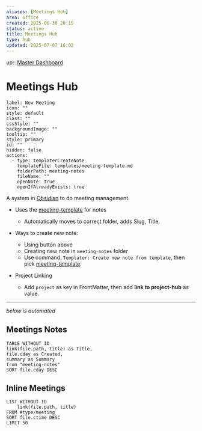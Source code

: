 ```yaml
---
aliases: [Meetings Hub]
area: office
created: 2025-06-30 20:15
status: active
title: Meetings Hub
type: hub
updated: 2025-07-07 16:02
---
```


up:: [Master Dashboard](master-dashboard.md)

# Meetings Hub

```meta-bind-button
label: New Meeting
icon: ""
style: default
class: ""
cssStyle: ""
backgroundImage: ""
tooltip: ""
style: primary
id: ""
hidden: false
actions:
  - type: templaterCreateNote
    templateFile: templates/meeting-template.md
    folderPath: meeting-notes
    fileName: ""
    openNote: true
    openIfAlreadyExists: true

```

A system in [Obsidian](obsidian.md) to do meeting management.

- Uses the [meeting-template](meeting-template.md) for notes
	- Automatically moves to correct folder, adds Slug, Title.

- Ways to create new note:
	- Using button above
	- Creating new note in `meeting-notes` folder
	- Use command: `Templater: Create new note from template`, then pick [meeting-template](meeting-template.md).

- Project Linking
	- Add `project` as key in FrontMatter, then add **link to project-hub** as value.

---

_below is automated_

## Meetings Notes

```dataview
TABLE WITHOUT ID
link(file.path, title) as Title,
file.cday as Created,
summary as Summary
from "meeting-notes"
SORT file.cday DESC
```

## Inline Meetings

```dataview
LIST WITHOUT ID
	link(file.path, title)
FROM #type/meeting
SORT file.ctime DESC
LIMIT 50
```
